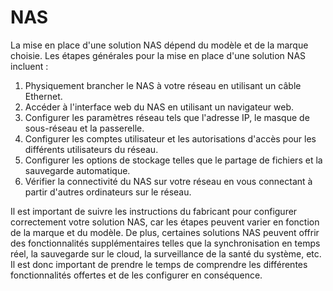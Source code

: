 # NAS

La mise en place d'une solution NAS dépend du modèle et de la marque choisie. Les étapes générales pour la mise en place d'une solution NAS incluent :

1. Physiquement brancher le NAS à votre réseau en utilisant un câble Ethernet.
2. Accéder à l'interface web du NAS en utilisant un navigateur web.
3. Configurer les paramètres réseau tels que l'adresse IP, le masque de sous-réseau et la passerelle.
4. Configurer les comptes utilisateur et les autorisations d'accès pour les différents utilisateurs du réseau.
5. Configurer les options de stockage telles que le partage de fichiers et la sauvegarde automatique.
6. Vérifier la connectivité du NAS sur votre réseau en vous connectant à partir d'autres ordinateurs sur le réseau.

Il est important de suivre les instructions du fabricant pour configurer correctement votre solution NAS, car les étapes peuvent varier en fonction de la marque et du modèle. De plus, certaines solutions NAS peuvent offrir des fonctionnalités supplémentaires telles que la synchronisation en temps réel, la sauvegarde sur le cloud, la surveillance de la santé du système, etc. Il est donc important de prendre le temps de comprendre les différentes fonctionnalités offertes et de les configurer en conséquence.

